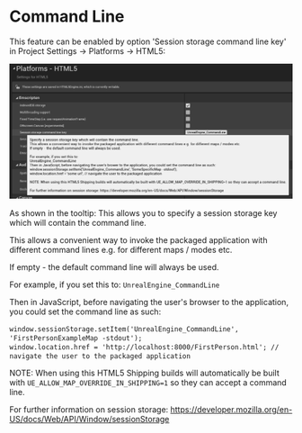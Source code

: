 # Command Line

This feature can be enabled by option 'Session storage command line key' in Project Settings -> Platforms -> HTML5:

<img src="Images/SessionStorageCommandLineKey.PNG" style="width:1000px"/>

As shown in the tooltip: This allows you to specify a session storage key which will contain the command line.

This allows a convenient way to invoke the packaged application with different command lines e.g. for different maps / modes etc.

If empty - the default command line will always be used.

For example, if you set this to: `UnrealEngine_CommandLine`

Then in JavaScript, before navigating the user's browser to the application, you could set the command line as such:

    window.sessionStorage.setItem('UnrealEngine_CommandLine', 'FirstPersonExampleMap -stdout');
	window.location.href = 'http://localhost:8000/FirstPerson.html'; // navigate the user to the packaged application

 NOTE: When using this HTML5 Shipping builds will automatically be built with `UE_ALLOW_MAP_OVERRIDE_IN_SHIPPING=1` so they can accept a command line.
     
For further information on session storage: https://developer.mozilla.org/en-US/docs/Web/API/Window/sessionStorage